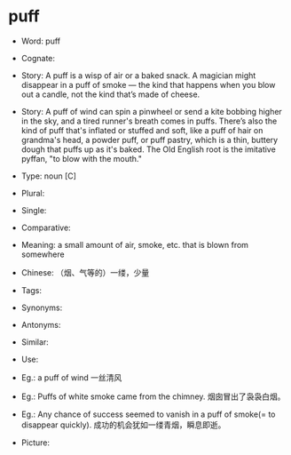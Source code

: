 # puff

- Word: puff
- Cognate: 
- Story: A puff is a wisp of air or a baked snack. A magician might disappear in a puff of smoke — the kind that happens when you blow out a candle, not the kind that’s made of cheese.
- Story: A puff of wind can spin a pinwheel or send a kite bobbing higher in the sky, and a tired runner's breath comes in puffs. There’s also the kind of puff that's inflated or stuffed and soft, like a puff of hair on grandma's head, a powder puff, or puff pastry, which is a thin, buttery dough that puffs up as it's baked. The Old English root is the imitative pyffan, "to blow with the mouth."

- Type: noun [C]
- Plural: 
- Single: 
- Comparative: 
- Meaning: a small amount of air, smoke, etc. that is blown from somewhere
- Chinese: （烟、气等的）一缕，少量
- Tags: 
- Synonyms: 
- Antonyms: 
- Similar: 
- Use: 
- Eg.: a puff of wind 一丝清风
- Eg.: Puffs of white smoke came from the chimney. 烟囱冒出了袅袅白烟。
- Eg.: Any chance of success seemed to vanish in a puff of smoke(= to disappear quickly). 成功的机会犹如一缕青烟，瞬息即逝。
- Picture:

